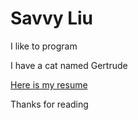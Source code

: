 # Savvy Liu

I like to program

I have a cat named Gertrude

[Here is my resume](Qi_Liu_Resume.pdf)


Thanks for reading
